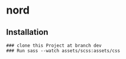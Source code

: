 # nord

## Installation

    ### clone this Project at branch dev
    ### Run sass --watch assets/scss:assets/css
